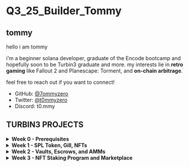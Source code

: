 # Q3_25_Builder_Tommy
## tommy

hello i am tommy

i'm a beginner solana developer, graduate of the Encode bootcamp and hopefully soon to be Turbin3 graduate and more. my interests lie in **retro gaming** like Fallout 2 and Planescape: Torment, and **on-chain arbitrage**.

feel free to reach out if you want to connect!
- GitHub: [@7ommyzero](https://github.com/7ommyzero)  
- Twitter: [@t0mmyzero](https://twitter.com/t0mmyzero)
- Discord: t0.mmy

## TURBIN3 PROJECTS

<details>
<summary><strong>Week 0 - Prerequisites</strong></summary>

**Overview**: Finished the pre-reqs to qualify for turbin3 cohort q3. Used TS and Rust.

Some things I learned:
 - You are allowed to modify an IDL at the source!
 - I used a method to force the IDL instead -- there are multiple ways to solve a problem.
 - Airdropping
 - Minting NFTs
 - How to use authorities
 - I didn't know nothing about TS before this, besides passively reading IDLs for other projects.

 </details>
<details>
<summary><strong>Week 1 - SPL Token, Gill, NFTs</strong></summary><br>

**Overview**: Day 1 - SPL tokens

Some things I learned:
 - How to go through the whole process to initialize a mint address then use it for creating metadata, minting the token and then tranferring it to another address.
 - I figured out a function to take in the decimal amount and make the token amounts more human-readable when modifing the values eg... toTokenAmount(50) / number_tokens(500) to correspond to the actual number of tokens you are sending.

**Overview**: Day 2 - Gill
- Learned about Gill and how to use it as a simplifier for web3js and solana/kit. 

**Overview**: Day 3 - SPL tokens
- Learned how to upload my own image to Pinata and then use the scripts to create a flow
- nft_metadata handles off-chain json storage on Irys or arweave
- nft_mint pushes metadata that we defined on-chain and creates the nft, has a reference to the off-chain metadata uri.
- some marketplaces will take the on-chain metadata, some will take the off-chain metadata.
</details>

<details>
<summary><strong>Week 2 - Vaults, Escrows, and AMMs</strong></summary><br>

**Overview**: Day 1 - Advanced Vault concepts and Program Derived Addresses
 
Some things I learned:
 - the building block of all solana programs -- vaults.
 - to deposit funds and withdraw
 - how to close a vault and return the rent fee to owner.

**Overview**: Day 2 - Complete Escrow Implementation

Some things I learned:
 - the building structure of all solana programs -- escrows!
 - probably one of the hardest things i've learned.
 - learned about how Anchor bundles account structs, serializes them, and uses handlers to send them to the Solana runtime.
 - learned about all sorts of Anchor account wrappers and their purposes eg. Program<T>, Account<T>, Interface<T>, InterfaceAccount<T>, AccountInfo<T>, and so on.
 - did a deep dive into all the Anchor account contraints and what they do.
 - connected the idea of implement methods as instruction handlers who are doing the "job" to send bytes (which everything has to be converted to) to the Solana runtime
 - figured out how has_one and init_if_needed do important validation / read tasks when they are checking on data we "wrote" with an initializer like `make_offer.rs`.
 - Built a full three-instruction escrow: `make_offer`, `take_offer`, and `refund_offer`

<br>


**Overview**: Day 3 - AMM (Ongoing)

Still working on the AMM video! Fell behind on this one.
</details>

<details>
<summary><strong>Week 3 - NFT Staking Program and Marketplace</strong></summary><br>

**Overview**: NFT Staking <br><br>
Some things I learned:

- How NFTs are staked and frozen in the user's wallet
- How NFTs can accrue points and be claimed
- Dived a bit deeper into methods like .to_account_info(), .key(), as_ref(), the context functions and how the runtime expects information to be delivered.
- learned about the metadata program structs 
- explored two different types of ways to implement ways to track points accrual on NFTs on an individual basis if we didn't want to aggregate it under user_account. it led to some interesting alternatives for design decisions -- i.e. adding mint.key to user_account versus creating an enhanced StakeAccount struct with accumulated rewards tracking.

**Overview**: NFT Marketplace <br><br>
Some things I learned:

- Did another refresher deep dive in Anchor Account types and Anchor Constraints -- AI assisted diagrams in /helpful-diagrams.
- The vault ( is owned by Solana Token Program, but has Authority from Listings PDA, therefore it must be closed by Listings manually via the CPI.
- The Listings PDA is owned by the Marketplace Program, but has Authority from itself, so it can be closed automatically by the Anchor constraint closer = maker, which takes place after all the functions are complete and automatically sends rent back to the maker.
- Metadata account verifies the ===> Collection Membership: Ensures the NFT belongs to the specified collection and Collection Verification: Confirms the collection has an official "verified" stamp
- Master Edition account verifies the ===> "Certificate of Authenticity" that proves this is a real NFT (not just a regular token)
- We need both Metadata and Master Edition so that people can't list fake tokens as NFTs, list NFTs from unverified/scam collections, and bypass collection-based marketplace rules

</details>
